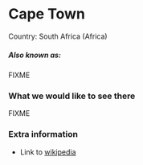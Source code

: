 # Cape Town

Country: South Africa (Africa)

##### Also known as:

FIXME

### What we would like to see there

FIXME

### Extra information

- Link to [wikipedia](https://wikipedia.org/FIXME)

